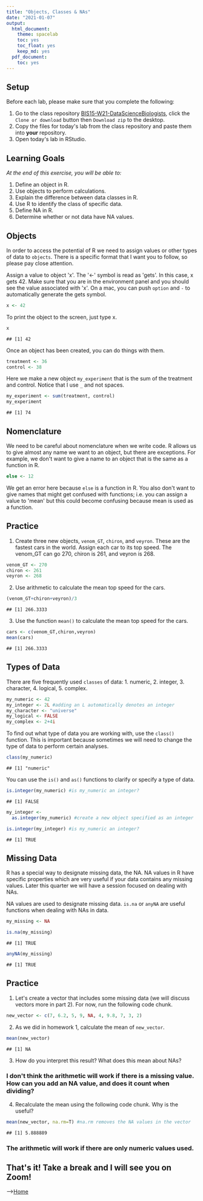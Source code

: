 ```yaml
---
title: "Objects, Classes & NAs"
date: "2021-01-07"
output:
  html_document: 
    theme: spacelab
    toc: yes
    toc_float: yes
    keep_md: yes
  pdf_document:
    toc: yes
---
```


## Setup
Before each lab, please make sure that you complete the following:  
1. Go to the class repository [BIS15-W21-DataScienceBiologists](https://github.com/jmledford3115/BIS15L-W21-DataScienceBiologists), click the `Clone or download` button then `Download zip` to the desktop.  
2. Copy the files for today's lab from the class repository and paste them into **your** repository.  
3. Open today's lab in RStudio. 

## Learning Goals
*At the end of this exercise, you will be able to:*    
1. Define an object in R.  
2. Use objects to perform calculations.  
3. Explain the difference between data classes in R.  
4. Use R to identify the class of specific data.  
5. Define NA in R.  
6. Determine whether or not data have NA values.  

## Objects
In order to access the potential of R we need to assign values or other types of data to `objects`. There is a specific format that I want you to follow, so please pay close attention.  

Assign a value to object 'x'. The '<-' symbol is read as 'gets'. In this case, x gets 42. Make sure that you are in the environment panel and you should see the value associated with 'x'. On a mac, you can push `option` and `-` to automatically generate the gets symbol.  

```r
x <- 42
```

To print the object to the screen, just type x.  

```r
x
```

```
## [1] 42
```

Once an object has been created, you can do things with them.  

```r
treatment <- 36
control <- 38
```

Here we make a new object `my_experiment` that is the sum of the treatment and control. Notice that I use `_` and not spaces.  

```r
my_experiment <- sum(treatment, control)
my_experiment
```

```
## [1] 74
```

## Nomenclature
We need to be careful about nomenclature when we write code. R allows us to give almost any name we want to an object, but there are exceptions. For example, we don't want to give a name to an object that is the same as a function in R.  

```r
else <- 12
```

We get an error here because `else` is a function in R. You also don't want to give names that might get confused with functions; i.e. you can assign a value to 'mean' but this could become confusing because mean is used as a function.  

## Practice
1. Create three new objects, `venom_GT`, `chiron`, and `veyron`. These are the fastest cars in the world. Assign each car to its top speed. The venom_GT can go 270, chiron is 261, and veyron is 268.

```r
venom_GT <- 270
chiron <- 261
veyron <- 268
```

2. Use arithmetic to calculate the mean top speed for the cars.

```r
(venom_GT+chiron+veyron)/3
```

```
## [1] 266.3333
```

3. Use the function `mean()` to calculate the mean top speed for the cars.

```r
cars <- c(venom_GT,chiron,veyron)
mean(cars)
```

```
## [1] 266.3333
```

## Types of Data
There are five frequently used `classes` of data: 1. numeric, 2. integer, 3. character, 4. logical, 5. complex.

```r
my_numeric <- 42
my_integer <- 2L #adding an L automatically denotes an integer
my_character <- "universe"
my_logical <- FALSE
my_complex <- 2+4i
```

To find out what type of data you are working with, use the `class()` function. This is important because sometimes we will need to change the type of data to perform certain analyses.

```r
class(my_numeric)
```

```
## [1] "numeric"
```

You can use the `is()` and `as()` functions to clarify or specify a type of data.

```r
is.integer(my_numeric) #is my_numeric an integer?
```

```
## [1] FALSE
```


```r
my_integer <- 
  as.integer(my_numeric) #create a new object specified as an integer
```


```r
is.integer(my_integer) #is my_numeric an integer?
```

```
## [1] TRUE
```

## Missing Data
R has a special way to designate missing data, the NA. NA values in R have specific properties which are very useful if your data contains any missing values. Later this quarter we will have a session focused on dealing with NAs.  

NA values are used to designate missing data. `is.na` or `anyNA` are useful functions when dealing with NAs in data. 

```r
my_missing <- NA
```


```r
is.na(my_missing)
```

```
## [1] TRUE
```


```r
anyNA(my_missing)
```

```
## [1] TRUE
```

## Practice  
1. Let's create a vector that includes some missing data (we will discuss vectors more in part 2). For now, run the following code chunk.  

```r
new_vector <- c(7, 6.2, 5, 9, NA, 4, 9.8, 7, 3, 2)
```

2. As we did in homework 1, calculate the mean of `new_vector`.

```r
mean(new_vector)
```

```
## [1] NA
```

3. How do you interpret this result? What does this mean about NAs?  
### I don't think the arithmetic will work if there is a missing value. How can you add an NA value, and does it count when dividing? 

4. Recalculate the mean using the following code chunk. Why is the useful?  

```r
mean(new_vector, na.rm=T) #na.rm removes the NA values in the vector
```

```
## [1] 5.888889
```
### The arithmetic will work if there are only numeric values used. 
## That's it! Take a break and I will see you on Zoom!  

-->[Home](https://jmledford3115.github.io/datascibiol/)  

